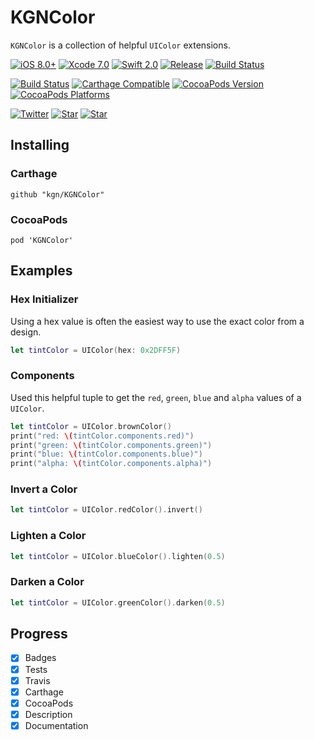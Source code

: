 # KGNColor

`KGNColor` is a collection of helpful `UIColor` extensions.

[![iOS 8.0+](http://img.shields.io/badge/iOS-8.0%2B-blue.svg)]()
[![Xcode 7.0](http://img.shields.io/badge/Xcode-7.0-blue.svg)]()
[![Swift 2.0](http://img.shields.io/badge/Swift-2.0-blue.svg)]()
[![Release](https://img.shields.io/github/release/kgn/KGNColor.svg)](/releases)
[![Build Status](http://img.shields.io/badge/License-MIT-lightgrey.svg)](/LICENSE)

[![Build Status](https://travis-ci.org/kgn/KGNColor.svg)](https://travis-ci.org/kgn/KGNColor)
[![Carthage Compatible](https://img.shields.io/badge/Carthage-Compatible-4BC51D.svg)](https://github.com/Carthage/Carthage)
[![CocoaPods Version](https://img.shields.io/cocoapods/v/KGNColor.svg)](https://cocoapods.org/pods/KGNColor)
[![CocoaPods Platforms](https://img.shields.io/cocoapods/p/KGNColor.svg)](https://cocoapods.org/pods/KGNColor)

[![Twitter](https://img.shields.io/badge/Twitter-@iamkgn-55ACEE.svg)](http://twitter.com/iamkgn)
[![Star](https://img.shields.io/github/followers/kgn.svg?style=social&label=Follow%20%40kgn)](https://github.com/kgn)
[![Star](https://img.shields.io/github/stars/kgn/KGNColor.svg?style=social&label=Star)](https://github.com/kgn/KGNColor)

## Installing

### Carthage
```
github "kgn/KGNColor"
```

### CocoaPods
```
pod 'KGNColor'
```

## Examples

### Hex Initializer
Using a hex value is often the easiest way to use the exact color from a design.
``` Swift
let tintColor = UIColor(hex: 0x2DFF5F)
```

### Components
Used this helpful tuple to get the `red`, `green`, `blue` and `alpha` values of a `UIColor`.

``` Swift
let tintColor = UIColor.brownColor()
print("red: \(tintColor.components.red)")
print("green: \(tintColor.components.green)")
print("blue: \(tintColor.components.blue)")
print("alpha: \(tintColor.components.alpha)")
```

### Invert a Color
``` Swift
let tintColor = UIColor.redColor().invert()
```

### Lighten a Color
``` Swift
let tintColor = UIColor.blueColor().lighten(0.5)
```

### Darken a Color
``` Swift
let tintColor = UIColor.greenColor().darken(0.5)
```

## Progress
- [X] Badges
- [X] Tests
- [X] Travis
- [X] Carthage
- [X] CocoaPods
- [X] Description
- [X] Documentation
